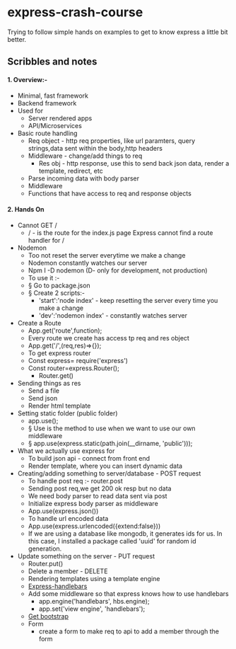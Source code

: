 # express-crash-course

Trying to follow simple hands on examples to get to know express a little bit better.

## Scribbles and notes

#### 1. Overview:-

- Minimal, fast framework
- Backend framework
- Used for
  - Server rendered apps
  - API/Microservices
- Basic route handling
  - Req object - http req properties, like url paramters, query strings,data sent within the body,http headers
  - Middleware - change/add things to req
    - Res obj - http response, use this to send back json data, render a template, redirect, etc
  - Parse incoming data with body parser
  - Middleware
  - Functions that have access to req and response objects

#### 2. Hands On

- Cannot GET /
  - / - is the route for the index.js page
    Express cannot find a route handler for /
- Nodemon
  - Too not reset the server everytime we make a change
  - Nodemon constantly watches our server
  - Npm I -D nodemon (D- only for development, not production)
  - To use it :-
  - § Go to package.json
  - § Create 2 scripts:-
    - 'start':'node index' - keep resetting the server every time you make a change
    - 'dev':'nodemon index' - constantly watches server
- Create a Route
  - App.get('route',function);
  - Every route we create has access tp req and res object
  - App.get('/',(req,res)=>{});
  - To get express router
  - Const express= require('express')
  - Const router=express.Router();
    - Router.get()
- Sending things as res
  - Send a file
  - Send json
  - Render html template
- Setting static folder (public folder)
  - app.use();
  - § Use is the method to use when we want to use our own middleware
  - § app.use(express.static(path.join(\_\_dirname, 'public')));
- What we actually use express for
  - To build json api - connect from front end
  - Render template, where you can insert dynamic data
- Creating/adding something to server/database - POST request
  - To handle post req :- router.post
  - Sending post req,we get 200 ok resp but no data
  - We need body parser to read data sent via post
  - Initialize express body parser as middleware
  - App.use(express.json())
  - To handle url encoded data
  - App.use(express.urlencoded({extend:false}))
  - If we are using a database like mongodb, it generates ids for us. In this case, I installed a package called 'uuid' for random id generation.
- Update something on the server - PUT request
  - Router.put()
  - Delete a member - DELETE
  - Rendering templates using a template engine
  - [Express-handlebars](https://github.com/ericf/express-handlebars)
  - Add some middleware so that express knows how to use handlebars
    - app.engine('handlebars', hbs.engine);
    - app.set('view engine', 'handlebars');
  - [Get bootstrap](https://getbootstrap.com)
  - Form
    - create a form to make req to api to add a member through the form
